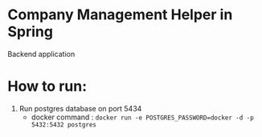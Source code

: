 # Company Management Helper in Spring

Backend application

# How to run:
1. Run postgres database on port 5434
    - docker command : `docker run -e POSTGRES_PASSWORD=docker -d -p 5432:5432 postgres`

